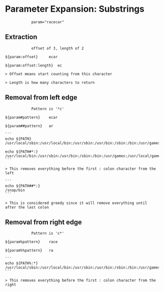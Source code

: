 # Parameter Expansion: Substrings

				param="racecar"

## Extraction			
				offset of 3, length of 2

	${param:offset}		ecar

	${param:offset:length}	ec

	> Offset means start counting from this character

	> Length is how many characters to return 

## Removal from left edge

				Pattern is '*c'

	${param#pattern}	ecar

	${param##pattern}	ar

	```
	echo ${PATH}
	/usr/local/sbin:/usr/local/bin:/usr/sbin:/usr/bin:/sbin:/bin:/usr/games:/usr/local/games:/snap/bin

	echo ${PATH#*:}
	/usr/local/bin:/usr/sbin:/usr/bin:/sbin:/bin:/usr/games:/usr/local/games:/snap/bin
	```

	> This removes everything before the first : colon character from the left

	```
	echo ${PATH##*:}
	/snap/bin
	```

	> This is considered greedy since it will remove everything until after the last colon


## Removal from right edge
				Pattern is 'c*'

	${param%pattern}	race

	${param%%pattern}	ra

	```
	echo ${PATH%:*}
	/usr/local/sbin:/usr/local/bin:/usr/sbin:/usr/bin:/sbin:/bin:/usr/games:/usr/local/games
	```

	> This removes everything before the first : colon character from the right
